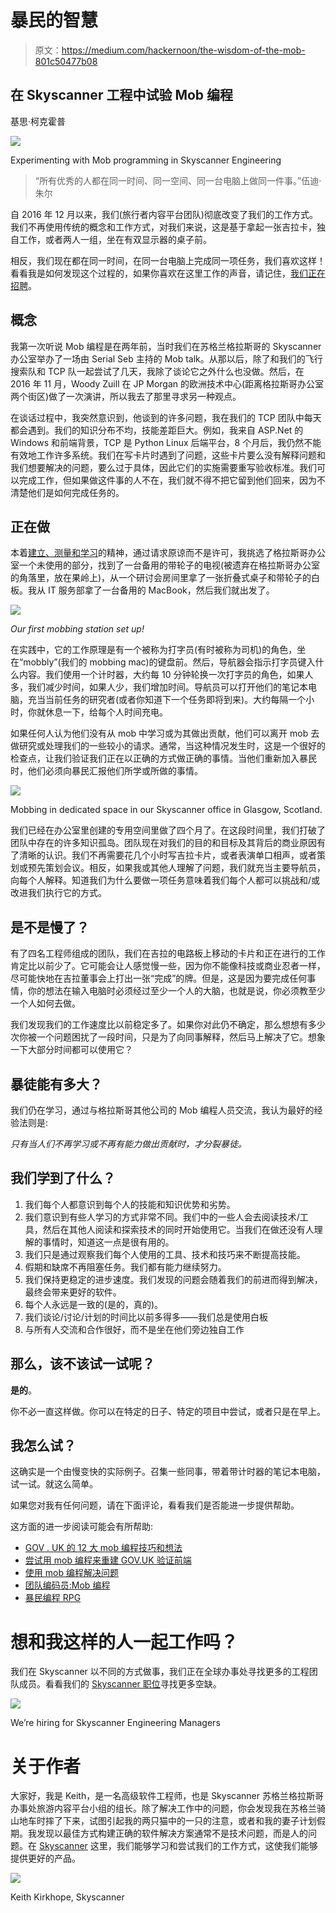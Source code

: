 # 暴民的智慧

> 原文：<https://medium.com/hackernoon/the-wisdom-of-the-mob-801c50477b08>

## 在 Skyscanner 工程中试验 Mob 编程

基思·柯克霍普

![](img/3b8511d0028c5b27ba27123be260e667.png)

Experimenting with Mob programming in Skyscanner Engineering

> “所有优秀的人都在同一时间、同一空间、同一台电脑上做同一件事。”伍迪·朱尔

自 2016 年 12 月以来，我们(旅行者内容平台团队)彻底改变了我们的工作方式。我们不再使用传统的概念和工作方式，对我们来说，这是基于拿起一张吉拉卡，独自工作，或者两人一组，坐在有双显示器的桌子前。

相反，我们现在都在同一时间，在同一台电脑上完成同一项任务，我们喜欢这样！看看我是如何发现这个过程的，如果你喜欢在这里工作的声音，请记住，[我们正在招聘](http://grnh.se/y0x7fj1)。

## **概念**

我第一次听说 Mob 编程是在两年前，当时我们在苏格兰格拉斯哥的 Skyscanner 办公室举办了一场由 Serial Seb 主持的 Mob talk。从那以后，除了和我们的飞行搜索队和 TCP 队一起尝试了几天，我除了谈论它之外什么也没做。然后，在 2016 年 11 月，Woody Zuill 在 JP Morgan 的欧洲技术中心(距离格拉斯哥办公室两个街区)做了一次演讲，所以我去了那里寻求另一种观点。

在谈话过程中，我突然意识到，他谈到的许多问题，我在我们的 TCP 团队中每天都会遇到。我们的知识分布不均，技能差距巨大。例如，我来自 ASP.Net 的 Windows 和前端背景，TCP 是 Python Linux 后端平台，8 个月后，我仍然不能有效地工作许多系统。我们在写卡片时遇到了问题，这些卡片要么没有解释问题和我们想要解决的问题，要么过于具体，因此它们的实施需要重写验收标准。我们可以完成工作，但如果做这件事的人不在，我们就不得不把它留到他们回来，因为不清楚他们是如何完成任务的。

## **正在做**

本着[建立、测量和学习](http://theleanstartup.com/principles)的精神，通过请求原谅而不是许可，我挑选了格拉斯哥办公室一个未使用的部分，找到了一台备用的带轮子的电视(被遗弃在格拉斯哥办公室的角落里，放在果岭上)，从一个研讨会房间里拿了一张折叠式桌子和带轮子的白板。我从 IT 服务部拿了一台备用的 MacBook，然后我们就出发了。

![](img/dee34384f8b155ff266a6b31e5ab67eb.png)

*Our first mobbing station set up!*

在实践中，它的工作原理是有一个被称为打字员(有时被称为司机)的角色，坐在“mobbly”(我们的 mobbing mac)的键盘前。然后，导航器会指示打字员键入什么内容。我们使用一个计时器，大约每 10 分钟轮换一次打字员的角色，如果人多，我们减少时间，如果人少，我们增加时间。导航员可以打开他们的笔记本电脑，充当当前任务的研究者(或者你知道下一个任务即将到来)。大约每隔一个小时，你就休息一下，给每个人时间充电。

如果任何人认为他们没有从 mob 中学习或为其做出贡献，他们可以离开 mob 去做研究或处理我们的一些较小的请求。通常，当这种情况发生时，这是一个很好的检查点，让我们验证我们正在以正确的方式做正确的事情。当他们重新加入暴民时，他们必须向暴民汇报他们所学或所做的事情。

![](img/371e85c6309a488caa9c7af9c046e355.png)

Mobbing in dedicated space in our Skyscanner office in Glasgow, Scotland.

我们已经在办公室里创建的专用空间里做了四个月了。在这段时间里，我们打破了团队中存在的许多知识孤岛。团队现在对我们的目的和目标及其背后的商业原因有了清晰的认识。我们不再需要花几个小时写吉拉卡片，或者表演单口相声，或者策划或预先策划会议。相反，如果我或其他人理解了问题，我们就充当主要导航员，向每个人解释。知道我们为什么要做一项任务意味着我们每个人都可以挑战和/或改进我们执行它的方式。

## **是不是慢了？**

有了四名工程师组成的团队，我们在吉拉的电路板上移动的卡片和正在进行的工作肯定比以前少了。它可能会让人感觉慢一些，因为你不能像科技或商业忍者一样，尽可能快地在吉拉董事会上打出一张“完成”的牌。但是，这是因为要完成任何事情，你的想法在输入电脑时必须经过至少一个人的大脑，也就是说，你必须教至少一个人如何去做。

我们发现我们的工作速度比以前稳定多了。如果你对此仍不确定，那么想想有多少次你被一个问题困扰了一段时间，只是为了向同事解释，然后马上解决了它。想象一下大部分时间都可以使用它？

## **暴徒能有多大？**

我们仍在学习，通过与格拉斯哥其他公司的 Mob 编程人员交流，我认为最好的经验法则是:

*只有当人们不再学习或不再有能力做出贡献时，才分裂暴徒。*

## 我们学到了什么？

1.  我们每个人都意识到每个人的技能和知识优势和劣势。
2.  我们意识到有些人学习的方式非常不同。我们中的一些人会去阅读技术/工具，然后在其他人阅读和探索技术的同时开始使用它。当我们在做还没有人理解的事情时，知道这一点是很有用的。
3.  我们只是通过观察我们每个人使用的工具、技术和技巧来不断提高技能。
4.  假期和缺席不再阻塞任务。我们都有能力继续努力。
5.  我们保持更稳定的进步速度。我们发现的问题会随着我们的前进而得到解决，最终会带来更好的软件。
6.  每个人永远是一致的(是的，真的)。
7.  我们谈论/讨论/计划的时间比以前多得多——我们总是使用白板
8.  与所有人交流和合作很好，而不是坐在他们旁边独自工作

## **那么，该不该试一试呢？**

**是的**。

你不必一直这样做。你可以在特定的日子、特定的项目中尝试，或者只是在早上。

## **我怎么试？**

这确实是一个由慢变快的实际例子。召集一些同事，带着带计时器的笔记本电脑，试一试。就这么简单。

如果您对我有任何问题，请在下面评论，看看我们是否能进一步提供帮助。

这方面的进一步阅读可能会有所帮助:

*   [GOV . UK 的 12 大 mob 编程技巧和想法](https://gdstechnology.blog.gov.uk/2016/09/08/our-top-12-mob-programming-tips-and-thoughts/)
*   [尝试用 mob 编程来重建 GOV.UK 验证前端](https://identityassurance.blog.gov.uk/2016/02/26/experimenting-with-mob-programming-to-rebuild-the-gov-uk-verify-frontend/)
*   [使用 mob 编程解决问题](https://gds.blog.gov.uk/2016/09/01/using-mob-programming-to-solve-a-problem/)
*   [团队编码员:Mob 编程](https://team-coder.com/mob-programming/)
*   [暴民编程 RPG](https://github.com/willemlarsen/mobprogrammingrpg)

# 想和我这样的人一起工作吗？

我们在 Skyscanner 以不同的方式做事，我们正在全球办事处寻找更多的工程团队成员。看看我们的 [Skyscanner 职位](https://www.skyscanner.net/jobs/)寻找更多空缺。

![](img/9cd5272e6fa2602452da9df48dd5c2e7.png)

We’re hiring for Skyscanner Engineering Managers

# **关于作者**

大家好，我是 Keith，是一名高级软件工程师，也是 Skyscanner 苏格兰格拉斯哥办事处旅游内容平台小组的组长。除了解决工作中的问题，你会发现我在苏格兰骑山地车时摔了下来，试图引起我的两只猫中的一只的注意，或者和我的妻子计划假期。我发现以最佳方式构建正确的软件解决方案通常不是技术问题，而是人的问题。在 [Skyscanner](http://skyscanner.net?utm_medium=blog&utm_source=engmediumblogpost&utm_campaign=keith_mobbing) 这里，我们能够学习和尝试我们的工作方式，这使我们能够提供更好的产品。

![](img/962b9a8c36115d415a913702e910fe0e.png)

Keith Kirkhope, Skyscanner